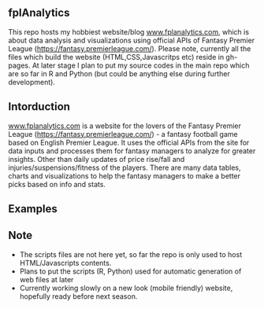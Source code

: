 ## fplAnalytics
This repo hosts my hobbiest website/blog www.fplanalytics.com, which is about data analysis and visualizations using official APIs of Fantasy Premier League (https://fantasy.premierleague.com/). Please note, currently all the files which build the website (HTML,CSS,Javascritps etc) reside in gh-pages. At later stage I plan to put my source codes in the main repo which are so far in R and Python (but could be anything else during further development).


## Intorduction

www.fplanalytics.com is a website for the lovers of the Fantasy Premier League (https://fantasy.premierleague.com/) - a fantasy football game based on English Premier League. It uses the official APIs from the site for data inputs and processes them for fantasy managers to analyze for greater insights. Other than daily updates of price rise/fall and injuries/suspensions/fitness of the players. There are many data tables, charts and visualizations to help the fantasy managers to make a better picks based on info and stats.

## Examples




## Note

* The scripts files are not here yet, so far the repo is only used to host HTML/Javascripts contents.
* Plans to put the scripts (R, Python) used for automatic generation of web files at later 
* Currently working slowly on a new look (mobile friendly) website, hopefully ready before next season.
